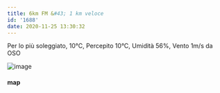 ```yaml
---
title: 6km FM &#43; 1 km veloce
id: '1688'
date: 2020-11-25 13:30:32
---
```


Per lo più soleggiato, 10°C, Percepito 10°C, Umidità 56%, Vento 1m/s da OSO

![image](/images/2021/08/20201125-activity-map.png)

#### map